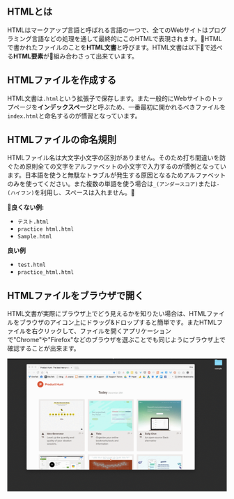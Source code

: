 ## HTMLとは

HTMLはマークアップ言語と呼ばれる言語の一つで、全てのWebサイトはプログラミング言語などの処理を通して最終的にこのHTMLで表現されます。HTMLで書かれたファイルのことを**HTML文書**と呼びます。HTML文書は以下で述べる**HTML要素**が組み合わさって出来ています。

## HTMLファイルを作成する

HTML文書は`.html`という拡張子で保存します。また一般的にWebサイトのトップページを**インデックスページ**と呼ぶため、一番最初に開かれるべきファイルを`index.html`と命名するのが慣習となっています。

## HTMLファイルの命名規則

HTMLファイル名は大文字小文字の区別がありません。そのため打ち間違いを防ぐため原則全ての文字をアルファベットの小文字で入力するのが慣例となっています。日本語を使うと無駄なトラブルが発生する原因となるためアルファベットのみを使ってください。また複数の単語を使う場合は`_(アンダースコア)`または`-(ハイフン)`を利用し、スペースは入れません。

**良くない例:**

- `テスト.html`
- `practice html.html`
- `Sample.html`

**良い例**

- `test.html`
- `practice_html.html`

## HTMLファイルをブラウザで開く

HTML文書が実際にブラウザ上でどう見えるかを知りたい場合は、HTMLファイルをブラウザのアイコン上にドラッグ&ドロップすると簡単です。またHTMLファイルを右クリックして、ファイルを開くアプリケーションで"Chrome"や"Firefox"などのブラウザを選ぶことでも同じようにブラウザ上で確認することが出来ます。

![HTMLファイルの開き方](./images/open_html.gif)